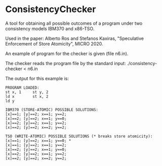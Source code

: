 # ConsistencyChecker

A tool for obtaining all possible outcomes of a program under two consistency models IBM370 and x86-TSO.

Used in the paper: Alberto Ros and Stefanos Kaxiras, "Speculative Enforcement of Store Atomicity", MICRO 2020. 

An example of program for the checker is given (file n6.in).

The checker reads the program file by the standard input: ./consistency-checker < n6.in

The output for this example is:

```
PROGRAM LOADED:  
st x, 1		st y, 2  
ld x		st x, 2  
ld y					

IBM370 (STORE-ATOMIC) POSSIBLE SOLUTIONS:
[x]==1; [y]==2; x==1; y==2; 
[x]==2; [y]==2; x==1; y==0; 
[x]==2; [y]==2; x==1; y==2; 
[x]==2; [y]==2; x==2; y==2; 

TSO (WRITE-ATOMIC) POSSIBLE SOLUTIONS (* breaks store atomicity):
[x]==1; [y]==2; x==1; y==0; *
[x]==1; [y]==2; x==1; y==2; 
[x]==2; [y]==2; x==1; y==0; 
[x]==2; [y]==2; x==1; y==2; 
[x]==2; [y]==2; x==2; y==2; 
```

